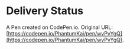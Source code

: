 # Delivery Status 

A Pen created on CodePen.io. Original URL: [https://codepen.io/PhantumKai/pen/wvPvYgQ](https://codepen.io/PhantumKai/pen/wvPvYgQ).

